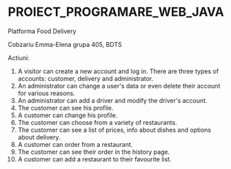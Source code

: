 # PROIECT_PROGRAMARE_WEB_JAVA
Platforma Food Delivery

Cobzariu Emma-Elena
grupa 405, BDTS

Actiuni:
1. A visitor can create a new account and log in. There are three types of accounts: customer, delivery and administrator.
2. An administrator can change a user's data or even delete their account for various reasons.
3. An administrator can add a driver and modify the driver's account.
4. The customer can see his profile.
5. A customer can change his profile.
6. The customer can choose from a variety of restaurants.
7. The customer can see a list of prices, info about dishes and options about delivery.
8. A customer can order from a restaurant.
9. The customer can see their order in the history page.
10. A customer can add a restaurant to their favourite list.
